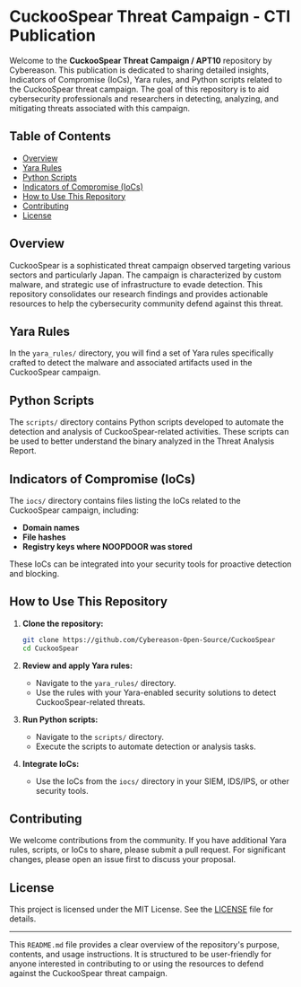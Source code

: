 # CuckooSpear Threat Campaign - CTI Publication

Welcome to the **CuckooSpear Threat Campaign / APT10** repository by Cybereason. This publication is dedicated to sharing detailed insights, Indicators of Compromise (IoCs), Yara rules, and Python scripts related to the CuckooSpear threat campaign. The goal of this repository is to aid cybersecurity professionals and researchers in detecting, analyzing, and mitigating threats associated with this campaign.

## Table of Contents

- [Overview](#overview)
- [Yara Rules](#yara-rules)
- [Python Scripts](#python-scripts)
- [Indicators of Compromise (IoCs)](#indicators-of-compromise-iocs)
- [How to Use This Repository](#how-to-use-this-repository)
- [Contributing](#contributing)
- [License](#license)

## Overview

CuckooSpear is a sophisticated threat campaign observed targeting various sectors and particularly Japan. The campaign is characterized by custom malware, and strategic use of infrastructure to evade detection. This repository consolidates our research findings and provides actionable resources to help the cybersecurity community defend against this threat.

## Yara Rules

In the `yara_rules/` directory, you will find a set of Yara rules specifically crafted to detect the malware and associated artifacts used in the CuckooSpear campaign.


## Python Scripts

The `scripts/` directory contains Python scripts developed to automate the detection and analysis of CuckooSpear-related activities. These scripts can be used to better understand the binary analyzed in the Threat Analysis Report.


## Indicators of Compromise (IoCs)

The `iocs/` directory contains files listing the IoCs related to the CuckooSpear campaign, including:

- **Domain names**
- **File hashes**
- **Registry keys where NOOPDOOR was stored**

These IoCs can be integrated into your security tools for proactive detection and blocking.

## How to Use This Repository

1. **Clone the repository:**
   ```bash
   git clone https://github.com/Cybereason-Open-Source/CuckooSpear
   cd CuckooSpear
   ```

2. **Review and apply Yara rules:**
   - Navigate to the `yara_rules/` directory.
   - Use the rules with your Yara-enabled security solutions to detect CuckooSpear-related threats.

3. **Run Python scripts:**
   - Navigate to the `scripts/` directory.
   - Execute the scripts to automate detection or analysis tasks.

4. **Integrate IoCs:**
   - Use the IoCs from the `iocs/` directory in your SIEM, IDS/IPS, or other security tools.

## Contributing

We welcome contributions from the community. If you have additional Yara rules, scripts, or IoCs to share, please submit a pull request. For significant changes, please open an issue first to discuss your proposal.

## License

This project is licensed under the MIT License. See the [LICENSE](LICENSE) file for details.

---

This `README.md` file provides a clear overview of the repository's purpose, contents, and usage instructions. It is structured to be user-friendly for anyone interested in contributing to or using the resources to defend against the CuckooSpear threat campaign.